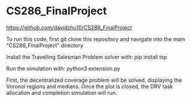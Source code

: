 # CS286_FinalProject

https://github.com/davidzhu10/CS286_FinalProject

To run this code, first git clone this repository and navigate into the main "CS286_FinalProject" directory

Install the Travelling Salesman Problem solver with: pip install tsp

Run the simulation with: python3 extension.py

First, the decentralized coverage problem will be solved, displaying the Voronoi regions and medians. Once the plot is closed, the DRV task allocation and completion simulation will run. 
